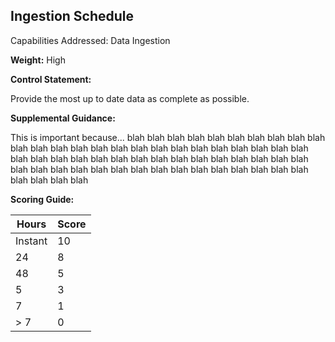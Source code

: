 ## Ingestion Schedule

Capabilities Addressed: Data Ingestion

**Weight:** High

**Control Statement:**

Provide the most up to date data as complete as possible.

**Supplemental Guidance:**

This is important because... blah blah blah blah blah blah blah blah
blah blah blah blah blah blah blah blah blah blah blah 
blah blah blah blah blah blah blah blah blah blah 
blah blah blah blah blah blah blah blah blah blah 
blah blah blah blah blah blah blah blah blah blah 
blah blah blah blah blah blah blah blah blah blah 

**Scoring Guide:**

| Hours | Score |
| ------ | ----- |
| Instant | 10|
| 24 | 8 |
| 48 | 5 |
| 5 | 3 |
| 7 | 1 |
| > 7 | 0 |